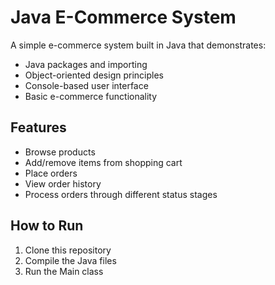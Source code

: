 # Java E-Commerce System

A simple e-commerce system built in Java that demonstrates:
- Java packages and importing
- Object-oriented design principles
- Console-based user interface
- Basic e-commerce functionality

## Features
- Browse products
- Add/remove items from shopping cart
- Place orders
- View order history
- Process orders through different status stages

## How to Run
1. Clone this repository
2. Compile the Java files
3. Run the Main class

